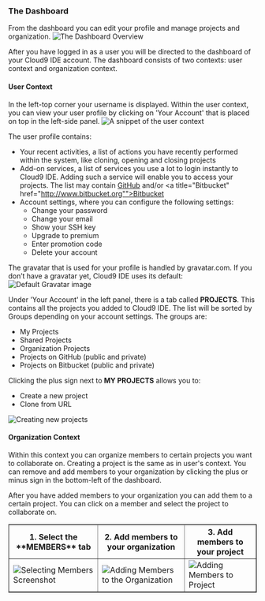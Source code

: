 ### The Dashboard

From the dashboard you can edit your profile and manage projects and organization.
![The Dashboard Overview](./images/theDashboard.png)

After you have logged in as a user you will be directed to the dashboard of your Cloud9 IDE account. The dashboard consists of two contexts: user context and organization context.

#### User Context
In the left-top corner your username is displayed. Within the user context, you can view your user profile by clicking on 'Your Account' that is placed on top in the left-side panel.
![A snippet of the user context](./images/userContext.png)

The user profile contains:

* Your recent activities, a list of actions you have recently performed within the system, like cloning, opening and closing projects
* Add-on services, a list of services you use a lot to login instantly to Cloud9 IDE. Adding such a service will enable you to access your projects. The list may contain <a title="GitHub" href="http://www.github.com">GitHub</a> and/or <a title="Bitbucket" href="http://www.bitbucket.org"">Bitbucket</a>
* Account settings, where you can configure the following settings:
    * Change your password
    * Change your email
    * Show your SSH key
    * Upgrade to premium
    * Enter promotion code
    * Delete your account
    

The gravatar that is used for your profile is handled by gravatar.com. If you don’t have a gravatar yet, Cloud9 IDE uses its default:
![Default Gravatar image](./images/gravatarSample.png)

Under 'Your Account' in the left panel, there is a tab called **PROJECTS**. This contains all the projects you added to Cloud9 IDE. The list will be sorted by Groups depending on your account settings. The groups are:</p>
* My Projects
* Shared Projects
* Organization Projects
* Projects on GitHub (public and private)
* Projects on Bitbucket (public and private)

Clicking the plus sign next to **MY PROJECTS**  allows you to:

* Create a new project
* Clone from URL

![Creating new projects](./images/newProjectCreation.png)

#### Organization Context
Within this context you can organize members to certain projects you want to collaborate on. Creating a project is the same as in user's context. You can remove and add members to your organization by clicking the plus or minus sign in the bottom-left of the dashboard.

After you have added members to your organization you can add them to a certain project. You can click on a member and select the project to collaborate on.

<table border="1">
  <tr>
    <th>1. Select the **MEMBERS** tab</th>
    <th>2. Add members to your organization</th>
    <th>3. Add members to your project</th>
  </tr>
  <tr>
    <td><img src="./images/selectMembers.png" alt ="Selecting Members Screenshot" /></td>
    <td><img src="./images/addMembersToOrg.png" alt ="Adding Members to the Organization" /></td>
    <td><img src="./images/addMembersToProject.png" alt ="Adding Members to Project" /></td>
  </tr>
</table>